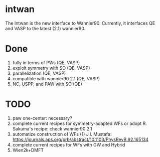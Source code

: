 # intwan
The Intwan is the new interface to Wannier90. Currently, it interfaces QE and VASP to the latest (2.1) wannier90.

# Done
 1. fully in terms of PWs (QE, VASP)
 2. exploit symmetry with SO (QE, VASP)
 3. parallelization (QE, VASP)
 4. compatible with wannier90 2.1 (QE, VASP)
 5. NC, USPP, and PAW with SO (QE)
 
# TODO
 1. paw one-center: necessary?
 2. complete current recipes for symmetry-adapted WFs
 or adopt R. Sakuma's recipe: check wannier90 2.1
 3. automatize construction of WFs
   (1) J.I. Mustafa: https://journals.aps.org/prb/abstract/10.1103/PhysRevB.92.165134
 4. complete current recipes for WFs with GW and Hybrid
 5. Wien2k+DMFT

